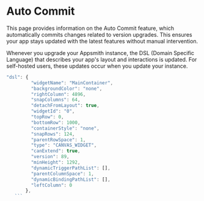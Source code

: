 # Auto Commit

This page provides information on the Auto Commit feature, which automatically commits changes related to version upgrades. This ensures your app stays updated with the latest features without manual intervention.






Whenever you upgrade your Appsmith instance, the DSL (Domain Specific Language) that describes your app's layout and interactions is updated. For self-hosted users, these updates occur when you update your instance.


 ```js
 "dsl": {
          "widgetName": "MainContainer",
          "backgroundColor": "none",
          "rightColumn": 4896,
          "snapColumns": 64,
          "detachFromLayout": true,
          "widgetId": "0",
          "topRow": 0,
          "bottomRow": 1000,
          "containerStyle": "none",
          "snapRows": 124,
          "parentRowSpace": 1,
          "type": "CANVAS_WIDGET",
          "canExtend": true,
          "version": 89,
          "minHeight": 1292,
          "dynamicTriggerPathList": [],
          "parentColumnSpace": 1,
          "dynamicBindingPathList": [],
          "leftColumn": 0
        },
    ```